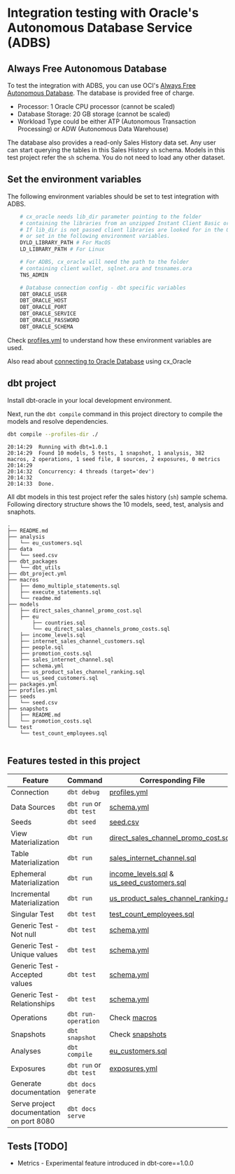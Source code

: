 # Integration testing with Oracle's Autonomous Database Service (ADBS)

## Always Free Autonomous Database

To test the integration with ADBS, you can use OCI's [Always Free Autonomous Database](https://docs.oracle.com/en-us/iaas/Content/Database/Concepts/adbfreeoverview.htm). The database is provided free of charge.
- Processor: 1 Oracle CPU processor (cannot be scaled)
- Database Storage: 20 GB storage (cannot be scaled)
- Workload Type could be either ATP (Autonomous Transaction Processing) or ADW (Autonomous Data Warehouse)

The database also provides a read-only Sales History data set. Any user can start querying the tables in this Sales History `sh` schema. Models in this test project refer the `sh` schema. You do not need to load any other dataset.

## Set the environment variables

The following environment variables should be set to test integration with ADBS.

```bash
    # cx_oracle needs lib_dir parameter pointing to the folder
    # containing the libraries from an unzipped Instant Client Basic or Basic Light package.
    # If lib_dir is not passed client libraries are looked for in the Operating system search path
    # or set in the following environment variables.
    DYLD_LIBRARY_PATH # For MacOS
    LD_LIBRARY_PATH # For Linux

    # For ADBS, cx_oracle will need the path to the folder
    # containing client wallet, sqlnet.ora and tnsnames.ora
    TNS_ADMIN

    # Database connection config - dbt specific variables
    DBT_ORACLE_USER
    DBT_ORACLE_HOST
    DBT_ORACLE_PORT
    DBT_ORACLE_SERVICE
    DBT_ORACLE_PASSWORD
    DBT_ORACLE_SCHEMA
```
Check [profiles.yml](profiles.yml) to understand how these environment variables are used.

Also read about [connecting to Oracle Database](https://cx-oracle.readthedocs.io/en/latest/user_guide/connection_handling.html) using cx_Oracle

## dbt project

Install dbt-oracle in your local development environment.

Next, run the `dbt compile` command in this project directory to compile the models and resolve dependencies.
```bash
dbt compile --profiles-dir ./
```
```text
20:14:29  Running with dbt=1.0.1
20:14:29  Found 10 models, 5 tests, 1 snapshot, 1 analysis, 382 macros, 2 operations, 1 seed file, 8 sources, 2 exposures, 0 metrics
20:14:29  
20:14:32  Concurrency: 4 threads (target='dev')
20:14:32  
20:14:33  Done.
```
All dbt models in this test project refer the sales history (`sh`) sample schema.
Following directory structure shows the 10 models, seed, test, analysis and snaphots.


```text
.
├── README.md
├── analysis
│   └── eu_customers.sql
├── data
│   └── seed.csv
├── dbt_packages
│   └── dbt_utils
├── dbt_project.yml
├── macros
│   ├── demo_multiple_statements.sql
│   ├── execute_statements.sql
│   └── readme.md
├── models
│   ├── direct_sales_channel_promo_cost.sql
│   ├── eu
│       ├── countries.sql
│       └── eu_direct_sales_channels_promo_costs.sql
│   ├── income_levels.sql
│   ├── internet_sales_channel_customers.sql
│   ├── people.sql
│   ├── promotion_costs.sql
│   ├── sales_internet_channel.sql
│   ├── schema.yml
│   ├── us_product_sales_channel_ranking.sql
│   └── us_seed_customers.sql
├── packages.yml
├── profiles.yml
├── seeds
│   └── seed.csv
├── snapshots
│   ├── README.md
│   └── promotion_costs.sql
└── test
    └── test_count_employees.sql


```

## Features tested in this project

| Feature | Command | Corresponding File |
| --------|---------|----- |
| Connection | `dbt debug` | [profiles.yml](profiles.yml)
| Data Sources | `dbt run` or `dbt test` | [schema.yml](./models/schema.yml)
| Seeds | `dbt seed` | [seed.csv](./data/seed.csv)
| View Materialization | `dbt run` | [direct_sales_channel_promo_cost.sql](./models/direct_sales_channel_promo_cost.sql)
| Table Materialization | `dbt run` | [sales_internet_channel.sql](./models/sales_internet_channel.sql)
| Ephemeral Materialization | `dbt run` | [income_levels.sql](./models/income_levels.sql) & [us_seed_customers.sql](./models/us_seed_customers.sql)
| Incremental Materialization | `dbt run` | [us_product_sales_channel_ranking.sql](./models/us_product_sales_channel_ranking.sql)
| Singular Test | `dbt test` | [test_count_employees.sql](./test/test_count_employees.sql)
| Generic Test - Not null | `dbt test` | [schema.yml](./models/schema.yml)
| Generic Test - Unique values | `dbt test` | [schema.yml](./models/schema.yml)
| Generic Test - Accepted values | `dbt test` | [schema.yml](./models/schema.yml)
| Generic Test - Relationships | `dbt test` | [schema.yml](./models/schema.yml)
| Operations |  `dbt run-operation`  | Check [macros](macros)
| Snapshots | `dbt snapshot` | Check [snapshots](snapshots)
| Analyses | `dbt compile` | [eu_customers.sql](./analysis/eu_customers.sql)
| Exposures | `dbt run` or `dbt test` | [exposures.yml](./models/exposures.yml)
| Generate documentation | `dbt docs generate` |
| Serve project documentation on port 8080 | `dbt docs serve`


## Tests [TODO]
- Metrics - Experimental feature introduced in dbt-core==1.0.0
